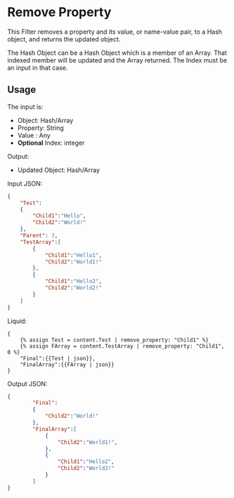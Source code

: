 # Remove Property

This Filter removes a property and its value, or name-value pair, to a Hash object, and returns the updated object.

The Hash Object can be a Hash Object which is a member of an Array. That indexed member will be updated and the Array returned. The Index must be an input in that case.

## Usage

The input is:

- Object: Hash/Array
- Property: String
- Value : Any
- **Optional** Index: integer

Output:
- Updated Object: Hash/Array

Input JSON:
```json
{
	"Test":
	{
		"Child1":"Hello",
		"Child2":"World!"
	},
	"Parent": 3,
	"TestArray":[
		{
			"Child1":"Hello1",
			"Child2":"World1!"
		},
		{
			"Child1":"Hello2",
			"Child2":"World2!"
		}
	]
}
```

Liquid:
```liquid
{
	{% assign Test = content.Test | remove_property: "Child1" %}
	{% assign FArray = content.TestArray | remove_property: "Child1", 0 %}
	"Final":{{Test | json}},
	"FinalArray":{{FArray | json}}
}
```

Output JSON:
```json
{
		"Final":
		{
			"Child2":"World!"
		},
		"FinalArray":[
			{
				"Child2":"World1!",
			},
			{
				"Child1":"Hello2",
				"Child2":"World2!"
			}
		]
}
```